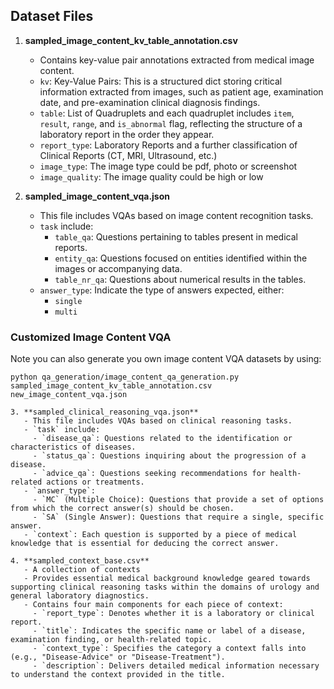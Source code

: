 ## Dataset Files

1. **sampled_image_content_kv_table_annotation.csv**
   - Contains key-value pair annotations extracted from medical image content.
   - `kv`: Key-Value Pairs: This is a structured dict storing critical information extracted from images, such as patient age, examination date, and pre-examination clinical diagnosis findings.
   - `table`: List of Quadruplets and each quadruplet includes `item`, `result`, `range`, and `is_abnormal` flag, reflecting the structure of a laboratory report in the order they appear.
   - `report_type`: Laboratory Reports and a further classification of Clinical Reports (CT, MRI, Ultrasound, etc.)
   - `image_type`: The image type could be pdf, photo or screenshot
   - `image_quality`: The image quality could be high or low

2. **sampled_image_content_vqa.json**
   - This file includes VQAs based on image content recognition tasks.
   - `task` include:
     - `table_qa`: Questions pertaining to tables present in medical reports.
     - `entity_qa`: Questions focused on entities identified within the images or accompanying data.
     - `table_nr_qa`: Questions about numerical results in the tables.
   - `answer_type`: Indicate the type of answers expected, either:
     - `single` 
     - `multi`
### Customized Image Content VQA 
Note you can also generate you own image content VQA datasets by using:
```shell
python qa_generation/image_content_qa_generation.py sampled_image_content_kv_table_annotation.csv new_image_content_vqa.json

3. **sampled_clinical_reasoning_vqa.json**
   - This file includes VQAs based on clinical reasoning tasks.
   - `task` include:
     - `disease_qa`: Questions related to the identification or characteristics of diseases.
     - `status_qa`: Questions inquiring about the progression of a disease.
     - `advice_qa`: Questions seeking recommendations for health-related actions or treatments.
   - `answer_type`:
     - `MC` (Multiple Choice): Questions that provide a set of options from which the correct answer(s) should be chosen.
     - `SA` (Single Answer): Questions that require a single, specific answer.
   - `context`: Each question is supported by a piece of medical knowledge that is essential for deducing the correct answer.

4. **sampled_context_base.csv**
   - A collection of contexts
   - Provides essential medical background knowledge geared towards supporting clinical reasoning tasks within the domains of urology and general laboratory diagnostics.
   - Contains four main components for each piece of context:
     - `report_type`: Denotes whether it is a laboratory or clinical report.
     - `title`: Indicates the specific name or label of a disease, examination finding, or health-related topic.
     - `context_type`: Specifies the category a context falls into (e.g., "Disease-Advice" or "Disease-Treatment").
     - `description`: Delivers detailed medical information necessary to understand the context provided in the title.


